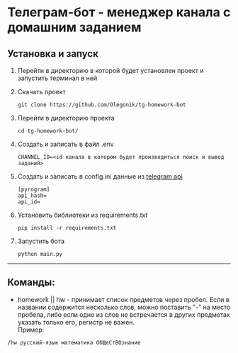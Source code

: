 # Телеграм-бот - менеджер канала с домашним заданием

## Установка и запуск
1. Перейти в директорию в которой будет установлен проект и запустить терминал в ней

2. Скачать проект
   ```
   git clone https://github.com/Olegonik/tg-homework-bot
   ```

3. Перейти в директорию проекта
   ```
   cd tg-homework-bot/
   ```

4. Создать и записать в файл .env
   ```
   CHANNEL_ID=<id канала в котором будет производиться поиск и вывод заданий>
   ```

5. Создать и записать в config.ini данные из [telegram api](https://my.telegram.org/apps)
   ```
   [pyrogram]
   api_hash=
   api_id=
   ```

7. Установить библиотеки из requirements.txt
   ```
   pip install -r requirements.txt
   ```

6. Запустить бота
   ```
   python main.py
   ```

---

## Команды:
- homework || hw - принимает список предметов через пробел. Если в названии содержится несколько слов, можно поставить "-" на место пробела, либо если одно из слов не встречается в других предметах указать только его, регистр не важен.    
Пример:
```
/hw русский-язык математика ОбЩеСтВОзнание
```
